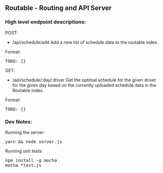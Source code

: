 
Routable - Routing and API Server
---

### High level endpoint descriptions:

POST:
* /api/schedule/add
Add a new list of schedule data to the routable index.

Format:
<pre>
TODO: {}
</pre>

GET:
* /api/schedule/:day/:driver
Get the optimal schedule for the given driver for the given day based on the currently uploaded schedule data in the Routable index.

Format:
<pre>
TODO: {}
</pre>

### Dev Notes:
Running the server:
<pre>
yarn && node server.js
</pre>

Running unit tests:
<pre>
npm install -g mocha
mocha *test.js
</pre>

